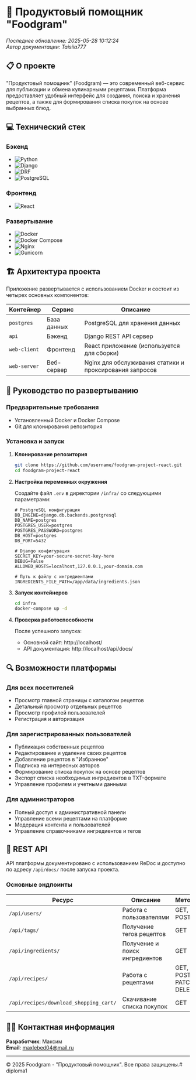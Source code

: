 # 🍲 Продуктовый помощник "Foodgram"

*Последнее обновление: 2025-05-28 10:12:24*  
*Автор документации: Taisiia777*

## 📋 О проекте

"Продуктовый помощник" (Foodgram) — это современный веб-сервис для публикации и обмена кулинарными рецептами. Платформа предоставляет удобный интерфейс для создания, поиска и хранения рецептов, а также для формирования списка покупок на основе выбранных блюд.

## 💻 Технический стек

### Бэкенд
- ![Python](https://img.shields.io/badge/Python-3.7+-blue)
- ![Django](https://img.shields.io/badge/Django-3.2+-green)
- ![DRF](https://img.shields.io/badge/DRF-latest-red)
- ![PostgreSQL](https://img.shields.io/badge/PostgreSQL-latest-blue)

### Фронтенд
- ![React](https://img.shields.io/badge/React-latest-blue)

### Развертывание
- ![Docker](https://img.shields.io/badge/Docker-latest-blue)
- ![Docker Compose](https://img.shields.io/badge/Docker_Compose-latest-blue)
- ![Nginx](https://img.shields.io/badge/Nginx-1.21+-green)
- ![Gunicorn](https://img.shields.io/badge/Gunicorn-latest-green)

## 🏗️ Архитектура проекта

Приложение развертывается с использованием Docker и состоит из четырех основных компонентов:

| Контейнер | Сервис | Описание |
|-----------|--------|----------|
| `postgres` | База данных | PostgreSQL для хранения данных |
| `api` | Бэкенд | Django REST API сервер |
| `web-client` | Фронтенд | React приложение (используется для сборки) |
| `web-server` | Веб-сервер | Nginx для обслуживания статики и проксирования запросов |

## 🚀 Руководство по развертыванию

### Предварительные требования

- Установленный Docker и Docker Compose
- Git для клонирования репозитория

### Установка и запуск

1. **Клонирование репозитория**
   ```bash
   git clone https://github.com/username/foodgram-project-react.git
   cd foodgram-project-react
   ```

2. **Настройка переменных окружения**
   
   Создайте файл `.env` в директории `/infra/` со следующими параметрами:

   ```dotenv
   # PostgreSQL конфигурация
   DB_ENGINE=django.db.backends.postgresql
   DB_NAME=postgres
   POSTGRES_USER=postgres
   POSTGRES_PASSWORD=postgres
   DB_HOST=postgres
   DB_PORT=5432
   
   # Django конфигурация
   SECRET_KEY=your-secure-secret-key-here
   DEBUG=False
   ALLOWED_HOSTS=localhost,127.0.0.1,your-domain.com
   
   # Путь к файлу с ингредиентами
   INGREDIENTS_FILE_PATH=/app/data/ingredients.json
   ```

3. **Запуск контейнеров**
   ```bash
   cd infra
   docker-compose up -d
   ```

4. **Проверка работоспособности**
   
   После успешного запуска:
   - Основной сайт: http://localhost/
   - API документация: http://localhost/api/docs/

## 🔍 Возможности платформы

### Для всех посетителей
- Просмотр главной страницы с каталогом рецептов
- Детальный просмотр отдельных рецептов
- Просмотр профилей пользователей
- Регистрация и авторизация

### Для зарегистрированных пользователей
- Публикация собственных рецептов
- Редактирование и удаление своих рецептов
- Добавление рецептов в "Избранное"
- Подписка на интересных авторов
- Формирование списка покупок на основе рецептов
- Экспорт списка необходимых ингредиентов в TXT-формате
- Управление профилем и учетными данными

### Для администраторов
- Полный доступ к административной панели
- Управление всеми рецептами на платформе
- Модерация контента и пользователей
- Управление справочниками ингредиентов и тегов

## 📡 REST API

API платформы документировано с использованием ReDoc и доступно по адресу `/api/docs/` после запуска проекта.

### Основные эндпоинты

| Ресурс | Описание | Методы |
|--------|----------|--------|
| `/api/users/` | Работа с пользователями | GET, POST |
| `/api/tags/` | Получение тегов рецептов | GET |
| `/api/ingredients/` | Получение и поиск ингредиентов | GET |
| `/api/recipes/` | Работа с рецептами | GET, POST, PATCH, DELETE |
| `/api/recipes/download_shopping_cart/` | Скачивание списка покупок | GET |

## 👨‍💻 Контактная информация

**Разработчик**: Максим  
**Email**: maxlebed04@mail.ru

---

© 2025 Foodgram - "Продуктовый помощник". Все права защищены.# diploma1
